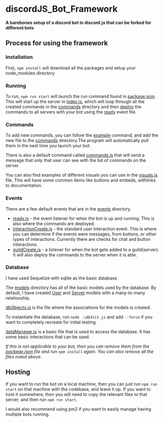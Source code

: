 # discordJS_Bot_Framework
**A barebones setup of a discord bot in discord.js that can be forked for different bots**

## Process for using the framework

### Installation
First, `npm install` will download all the packages and setup your node_modules directory

### Running
To run, `npm run start` will launch the run command found in [package.json](/package.json). This will start up the server in [index.js](/index.js), which will loop through all the created commands in the [commands](/commands/) directory and then [deploy](/deploy-commands.js) the commands to all servers with your bot using the [ready](/events/ready.js) event file.

### Commands
To add new commands, you can follow the [example](/commands/exampleCommand.js) command, and add the new file to the [commands](/commands/) directory.The program will automatically pull them in the next time you launch your bot.

There is also a default command called [commands.js](/commands/commands.js) that will send a message that only that user can see with the list of commands on the server.

You can also find examples of different visuals you can use in the [visuals.js](/utility/visuals.js) file. This will have some common items like buttons and embeds, withlinks to documentation.

### Events
There are a few default events that are in the [events](/events/) directory.
- [ready.js](/events/ready.js) - the event listener for when the bot is up and running. This is also where the commands are deployed.
- [interactionCreate.js](/events/interactionCreate.js) - the standard user interaction event. This is where you can determine if the events were messages, from buttons, or other types of interactions. Currently there are checks for chat and button interactions.
- [guildCreate.js](/events/guildCreate.js) - a listener for when the bot gets added to a guild(server). It will also deploy the commands to the server when it is able.

### Database
I have used Sequelize with sqlite as the basic database.

The [models](/models/) directory has all of the basic models used by the database. By default, I have created [User](/models/User.js) and [Server](/models/Server.js) models with a many-to-many relationship.

[dbObjects.js](/dbObjects.js) is the file where the associations for the models is created.

To instantiate the database, run `node .\dbInit.js` and add `--force` if you want to completely recreate for initial testing.

[dataManager.js](/data/dataManager.js) is a basic file that is used to access the database. It has some basic interactions that can be used.

*If this is not applicable to your bot, then you can remove them from the [package.json](/package.json) file and run `npm install` again. You can also remove all the files noted above.*

## Hosting
If you want to run the bot on a local machine, then you can just run `npm run start` on that machine with the codebase, and leave it up. If you want to host it somewhere, then you will need to copy the relevant files to that server, and then run `npm run start`.

I would also recommend using pm2 if you want to easily manage having multiple bots running.